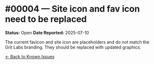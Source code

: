# #00004 — Site icon and fav icon need to be replaced

**Status:** Open
**Date Reported:** 2025-07-10

The current favicon and site icon are placeholders and do not match the Grit Labs branding. They should be replaced with updated graphics.

[← Back to Known Issues](../../index.md)
